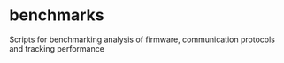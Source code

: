 # benchmarks
Scripts for benchmarking analysis of firmware, communication protocols and tracking performance
